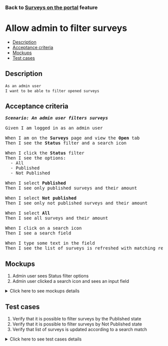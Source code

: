 ### Back to [Surveys on the portal](../../) feature

# Allow admin to filter surveys

- [Description](#description)
- [Acceptance criteria](#acceptance-criteria)
- [Mockups](#mockups)
- [Test cases](#test-cases)

## Description

    As an admin user
    I want to be able to filter opened surveys

## Acceptance criteria

<pre>
<b><i>Scenario: An admin user filters surveys</i></b>

Given I am logged in as an admin user

When I am on the <b>Surveys</b> page and view the <b>Open</b> tab
Then I see the <b>Status</b> filter and a search icon

When I click the <b>Status</b> filter
Then I see the options:
  - All
  - Published
  - Not Published

When I select <b>Published</b>
Then I see only published surveys and their amount

When I select <b>Not published</b>
Then I see only not published surveys and their amount

When I select <b>All</b>
Then I see all surveys and their amount

When I click on a search icon
Then I see a search field

When I type some text in the field
Then I see the list of surveys is refreshed with matching results
</pre>

## Mockups

1. Admin user sees Status filter options
2. Admin user clicked a search icon and sees an input field

<details>
  <summary>Click here to see mockups details</summary>

**1. Admin user sees Status filter options:**

![Admin user sees Status filter options](/products/sport_news_portal/web_application_features/surveys/images/admin_status_filter.png)

**2. Admin user clicked a search icon and sees an input field:**

![Admin user clicked a search icon and sees an input field](/products/sport_news_portal/web_application_features/surveys/images/admin_search.png)

</details>

## Test cases

1. Verify that it is possible to filter surveys by the Published state
2. Verify that it is possible to filter surveys by Not Published state
3. Verify that list of surveys is updated according to a search match

<details>
  <summary>Click here to see test cases details</summary>

### **#1. Verify that it is possible to filter surveys by the Published state**

|Preconditions|Steps|Expected result
--------------|-----|----------
|- Log in by admin account</br>- Go to the <b>Surveys</b> configuration page|1) Click the <b>Status</b> column label</br>2) Select <b>Published</b>|2) User can see only published surveys in the table|

### **#2. Verify that it is possible to filter surveys by Not Published state**

|Preconditions|Steps|Expected result
--------------|-----|----------
|- Log in by admin account</br>- Go to the <b>Surveys</b> configuration page|1) Click the <b>Status</b> column label</br>2) Select <b>Not published</b>|2) User can see only not published surveys are shown in the table|

### **#3. Verify that list of surveys is updated according to a search match**

|Preconditions|Steps|Expected result
--------------|-----|----------
|- Log in by admin account</br>- Go to the <b>Surveys</b> configuration page|1) Click on a search icon</br>2) Type some text to the field|1) An input field appears</br>2) The list of surveys is updated with match|

</details>
